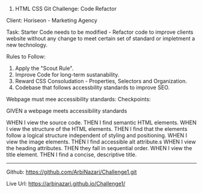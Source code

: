 1. HTML CSS Git Challenge: Code Refactor

Client: Horiseon - Marketing Agency

Task:
Starter Code needs to be modified - Refactor code to improve clients website without any change to
meet certain set of standard or impletment a new technology.

Rules to Follow:
1) Apply the "Scout Rule".
2) Improve Code for long-term sustanability.
3) Reward CSS Consoludation - Properties, Selectors and Organization. 
4) Codebase that follows accessbility standards to improve SEO.


 Webpage must mee accessibility standards:
 Checkpoints:

GIVEN a webpage meets accessibility standards

WHEN I view the source code.
THEN I find semantic HTML elements.
WHEN I view the structure of the HTML elements.
THEN I find that the elements follow a logical structure independent of styling and positioning.
WHEN I view the image elements.
THEN I find accessible alt attribute.s
WHEN I view the heading attributes.
THEN they fall in sequential order.
WHEN I view the title element.
THEN I find a concise, descriptive title.

___________________________________________

Github: https://github.com/ArbiNazari/Challenge1.git


Live Url: https://arbinazari.github.io/Challenge1/